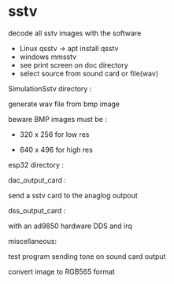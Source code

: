 # sstv

decode all sstv images with the software
- Linux qsstv -> apt install qsstv
- windows mmsstv 
- see print screen on doc directory
- select source from sound card or file(wav)

SimulationSstv directory :

generate wav file from bmp image

beware BMP images must be :
 
- 320 x 256 for low res

- 640 x 496 for high res

esp32 directory :

dac_output_card :

send a sstv card to the anaglog outpout
	
dss_output_card :
	
with an ad9850 hardware DDS and irq

miscellaneous:

test program sending tone on sound card output

convert image to RGB565 format

	



